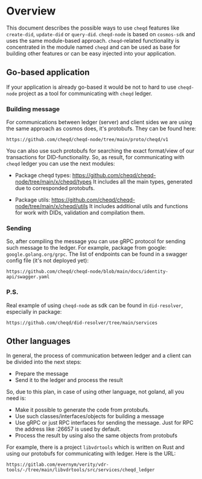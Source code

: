 # Overview

This document describes the possible ways to use `cheqd` features like `create-did`, `update-did` or `query-did`. 
`cheqd-node` is based on `cosmos-sdk` and uses the same module-based approach. `cheqd`-related functionality is concentrated in the module named `cheqd` and can be used as base for building other features or can be easy injected into your application.

## Go-based application

If your application is already go-based it would be not to hard to use `cheqd-node` project as a tool for communicating with `cheqd` ledger.

### Building message

For communications between ledger (server) and client sides we are using the same approach as cosmos does, it's protobufs. They can be found here:

```link
https://github.com/cheqd/cheqd-node/tree/main/proto/cheqd/v1
```

You can also use such protobufs for searching the exact format/view of our transactions for DID-functionality. So, as result, for communicating with `cheqd` ledger you can use the next modules:

- Package cheqd types: https://github.com/cheqd/cheqd-node/tree/main/x/cheqd/types
It includes all the main types, generated due to corresponded protobufs.

- Package utils: https://github.com/cheqd/cheqd-node/tree/main/x/cheqd/utils
It includes additional utils and functions for work with DIDs, validation and compilation them.

### Sending

So, after compiling the message you can use gRPC protocol for sending such message to the ledger. For example, package from google: `google.golang.org/grpc`.
The list of endpoints can be found in a swagger config file (it's not deployed yet):

```link
https://github.com/cheqd/cheqd-node/blob/main/docs/identity-api/swagger.yaml
```

### P.S.

Real example of using `cheqd-node` as sdk can be found in `did-resolver`, especially in package:

```
https://github.com/cheqd/did-resolver/tree/main/services
```

## Other languages

In general, the process of communication between ledger and a client can be divided into the next steps:

- Prepare the message
- Send it to the ledger and process the result

So, due to this plan, in case of using other language, not goland, all you need is:
- Make it possible to generate the code from protobufs.
- Use such classes/interfaces/objects for building a message
- Use gRPC or just RPC interfaces for sending the message. Just for RPC the address like <node-ip>:26657 is used by default.
- Process the result by using also the same objects from protobufs

For example, there is a project `libvdrtools` which is written on Rust and using our protobufs for communicating with ledger.
Here is the URL:

```link
https://gitlab.com/evernym/verity/vdr-tools/-/tree/main/libvdrtools/src/services/cheqd_ledger
```